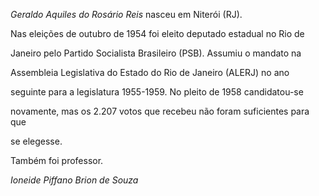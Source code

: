 

*Geraldo Aquiles do Rosário Reis* nasceu em Niterói (RJ).



Nas eleições de outubro de 1954 foi eleito deputado estadual no Rio de

Janeiro pelo Partido Socialista Brasileiro (PSB). Assumiu o mandato na

Assembleia Legislativa do Estado do Rio de Janeiro (ALERJ) no ano

seguinte para a legislatura 1955-1959. No pleito de 1958 candidatou-se

novamente, mas os 2.207 votos que recebeu não foram suficientes para que

se elegesse.



Também foi professor.



*Ioneide Piffano Brion de Souza*



